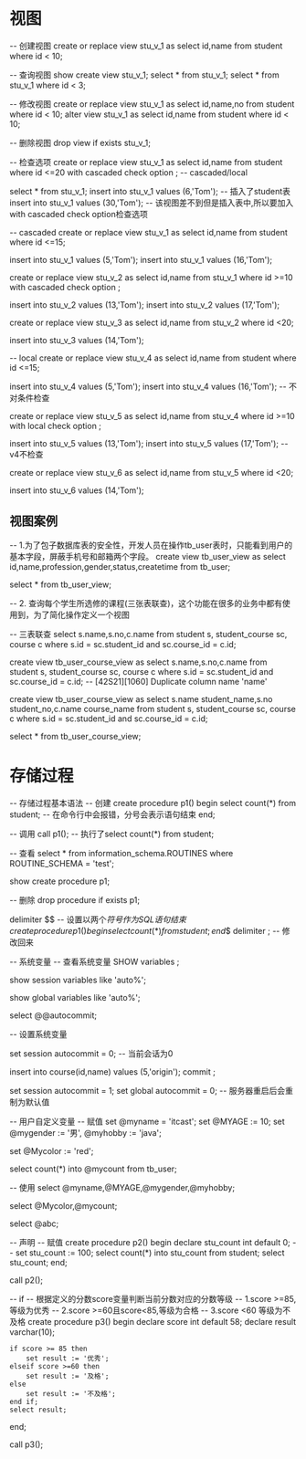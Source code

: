 # 视图
-- 创建视图
create or replace view stu_v_1 as select id,name from student where id < 10;

-- 查询视图
show create view stu_v_1;
select * from stu_v_1;
select * from stu_v_1 where id < 3;

-- 修改视图
create or replace view stu_v_1 as select id,name,no from student where id < 10;
alter view stu_v_1 as select id,name from student where id < 10;

-- 删除视图
drop view if exists stu_v_1;

-- 检查选项
create or replace view stu_v_1 as select id,name from student where id <=20 with cascaded check option ; -- cascaded/local

select * from stu_v_1;
insert into stu_v_1 values (6,'Tom'); -- 插入了student表
insert into stu_v_1 values (30,'Tom'); -- 该视图差不到但是插入表中,所以要加入with cascaded check option检查选项

-- cascaded 
create or replace view stu_v_1 as select id,name from student where id <=15;

insert into stu_v_1 values (5,'Tom');
insert into stu_v_1 values (16,'Tom');

create or replace view stu_v_2 as select id,name from stu_v_1 where id >=10 with cascaded check option ;

insert into stu_v_2 values (13,'Tom');
insert into stu_v_2 values (17,'Tom');

create or replace view stu_v_3 as select id,name from stu_v_2 where id <20;

insert into stu_v_3 values (14,'Tom');


-- local
create or replace view stu_v_4 as select id,name from student where id <=15;

insert into stu_v_4 values (5,'Tom');
insert into stu_v_4 values (16,'Tom'); -- 不对条件检查

create or replace view stu_v_5 as select id,name from stu_v_4 where id >=10 with local check option ;

insert into stu_v_5 values (13,'Tom');
insert into stu_v_5 values (17,'Tom'); -- v4不检查

create or replace view stu_v_6 as select id,name from stu_v_5 where id <20;

insert into stu_v_6 values (14,'Tom');

## 视图案例

-- 1.为了包子数据库表的安全性，开发人员在操作tb_user表时，只能看到用户的基本字段，屏蔽手机号和邮箱两个字段。
create view tb_user_view as select id,name,profession,gender,status,createtime from tb_user;

select * from tb_user_view;

-- 2. 查询每个学生所选修的课程(三张表联查)，这个功能在很多的业务中都有使用到，为了简化操作定义一个视图

-- 三表联查
select s.name,s.no,c.name from student s, student_course sc, course c where s.id = sc.student_id and sc.course_id = c.id;

create view tb_user_course_view as select s.name,s.no,c.name from student s, student_course sc, course c where s.id = sc.student_id and sc.course_id = c.id; -- [42S21][1060] Duplicate column name 'name'

create view tb_user_course_view as select s.name student_name,s.no student_no,c.name course_name from student s, student_course sc, course c where s.id = sc.student_id and sc.course_id = c.id;

select * from tb_user_course_view;


# 存储过程
-- 存储过程基本语法
-- 创建
create procedure p1()
begin
    select count(*) from student; -- 在命令行中会报错，分号会表示语句结束
end;

-- 调用
call p1(); -- 执行了select count(*) from student;

-- 查看
select * from  information_schema.ROUTINES where ROUTINE_SCHEMA = 'test';

show create procedure p1;

-- 删除
drop procedure if exists p1;


delimiter $$ -- 设置以两个$符号作为SQL语句结束
create procedure p1()
begin
    select count(*) from student;
end$$
delimiter ; -- 修改回来


-- 系统变量
-- 查看系统变量
SHOW variables ;

show session variables like 'auto%';

show global variables like 'auto%';

select @@autocommit;


-- 设置系统变量

set session autocommit = 0; -- 当前会话为0

insert into course(id,name) values (5,'origin');
commit ;

set session autocommit = 1;
set global autocommit = 0; -- 服务器重启后会重制为默认值

-- 用户自定义变量
-- 赋值
set @myname = 'itcast';
set @MYAGE := 10;
set @mygender := '男', @myhobby := 'java';

set @Mycolor := 'red';

select count(*) into @mycount from tb_user;

-- 使用
select @myname,@MYAGE,@mygender,@myhobby;

select  @Mycolor,@mycount;

select @abc;

-- 声明
-- 赋值
create procedure p2()
begin
    declare stu_count int default 0;
    -- set stu_count := 100;
    select count(*) into stu_count from student;
    select stu_count;
end;

call p2();


-- if
-- 根据定义的分数score变量判断当前分数对应的分数等级
-- 1.score >=85,等级为优秀
-- 2.score >=60且score<85,等级为合格
-- 3.score <60 等级为不及格
create procedure p3()
begin
    declare score int default 58;
    declare result varchar(10);

    if score >= 85 then
        set result := '优秀';
    elseif score >=60 then
        set result := '及格';
    else
        set result := '不及格';
    end if;
    select result;
end;

call p3();